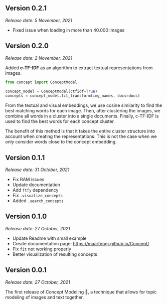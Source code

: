 ## **Version 0.2.1**
*Release date:  5 November, 2021*

* Fixed issue when loading in more than 40.000 images


## **Version 0.2.0**
*Release date:  2 November, 2021*

Added **c-TF-IDF** as an algorithm to extract textual representations from images.

```python
from concept import ConceptModel

concept_model = ConceptModel(ctfidf=True)
concepts = concept_model.fit_transform(img_names, docs=docs)
```

From the textual and visual embeddings, we use cosine similarity to find the best matching words 
for each image. Then, after clustering the images, we combine all words in a cluster into a single 
documents. Finally, c-TF-IDF is used to find the best words for each concept cluster. 

The benefit of this method is that it takes the entire cluster structure into account when creating the 
representations. This is not the case when we only consider words close to the concept embedding.

## **Version 0.1.1**
*Release date:  31 October, 2021*

* Fix RAM issues
* Update documentation
* Add `ftfy` dependency
* Fix `.visualize_concepts`
* Added `.search_concepts`

## **Version 0.1.0**
*Release date:  27 October, 2021*

* Update Readme with small example
* Create documentation page: https://maartengr.github.io/Concept/
* Fix `fit` not working properly
* Better visualization of resulting concepts

## **Version 0.0.1**
*Release date:  27 October, 2021*

The first release of Concept Modeling 🥳, a technique that allows for topic modeling of 
images and text together.